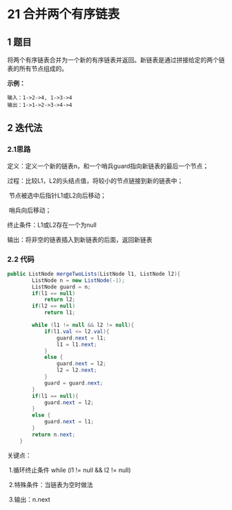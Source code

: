 # 21 合并两个有序链表

## 1 题目

将两个有序链表合并为一个新的有序链表并返回。新链表是通过拼接给定的两个链表的所有节点组成的。 

**示例：**

```
输入：1->2->4, 1->3->4
输出：1->1->2->3->4->4
```



## 2 迭代法

### 2.1思路

定义：定义一个新的链表n，和一个哨兵guard指向新链表的最后一个节点；

过程：比较L1，L2的头结点值，将较小的节点链接到新的链表中；

​	    节点被选中后指针L1或L2向后移动；

​	     哨兵向后移动；

终止条件：L1或L2存在一个为null

输出：将非空的链表插入到新链表的后面，返回新链表

### 2.2 代码

~~~java
public ListNode mergeTwoLists(ListNode l1, ListNode l2){
        ListNode n = new ListNode(-1);
        ListNode guard = n;
        if(l1 == null)
            return l2;
        if(l2 == null)
            return l1;

        while (l1 != null && l2 != null){
            if(l1.val <= l2.val){
                guard.next = l1;
                l1 = l1.next;
            }
            else {
                guard.next = l2;
                l2 = l2.next;
            }
            guard = guard.next;
        }
        if(l1 == null){
            guard.next = l2;
        }
        else {
            guard.next = l1;
        }
        return n.next;
    }
~~~

关键点：

​	1.循环终止条件  while (l1 != null && l2 != null)

​	2.特殊条件：当链表为空时做法

​	3.输出：n.next

